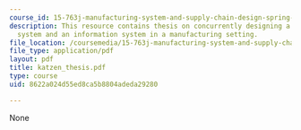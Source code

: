 ```yaml
---
course_id: 15-763j-manufacturing-system-and-supply-chain-design-spring-2005
description: This resource contains thesis on concurrently designing a physical production
  system and an information system in a manufacturing setting.
file_location: /coursemedia/15-763j-manufacturing-system-and-supply-chain-design-spring-2005/8622a024d55ed8ca5b8804adeda29280_katzen_thesis.pdf
file_type: application/pdf
layout: pdf
title: katzen_thesis.pdf
type: course
uid: 8622a024d55ed8ca5b8804adeda29280

---
```

None